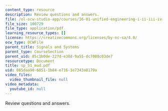 ```yaml
---
content_type: resource
description: Review questions and answers.
file: /ol-ocw-studio-app/courses/16-01-unified-engineering-i-ii-iii-iv-fall-2005-spring-2006/085daa9068511b84e7161e7343a8179a_sp_S1_mud.pdf
file_size: 100729
file_type: application/pdf
learning_resource_types: []
license: https://creativecommons.org/licenses/by-nc-sa/4.0/
ocw_type: OCWFile
parent_title: Signals and Systems
parent_type: CourseSection
parent_uid: 85c1b0de-227d-e38d-9a55-dc7008c03de7
resourcetype: Document
title: sp_S1_mud.pdf
uid: 085daa90-6851-1b84-e716-1e7343a8179a
video_files:
  video_thumbnail_file: null
video_metadata:
  youtube_id: null
---
```

Review questions and answers.
